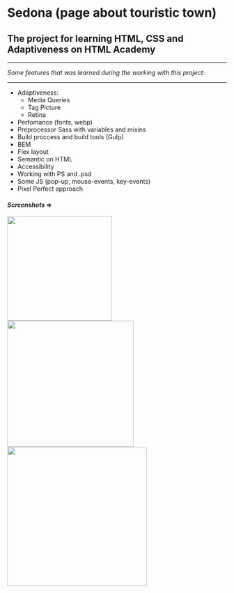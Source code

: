 # Sedona (page about touristic town)
## The project for learning HTML, CSS and Adaptiveness on HTML Academy

---

_Some features that was learned during the working with this project:_

---

* Adaptiveness:
    * Media Queries
    * Tag Picture
    * Retina
* Perfomance (fonts, webp)
* Preprocessor Sass with variables and mixins
* Build proccess and build tools (Gulp)
* BEM
* Flex layout
* Semantic on HTML
* Accessibility
* Working with PS and .psd
* Some JS (pop-up, mouse-events, key-events)
* Pixel Perfect approach

#### _Screenshots_ =>

<img width="240" src="https://user-images.githubusercontent.com/30692310/51320079-d2b0b980-1a6f-11e9-99d5-6e6a744eda02.png"> <img width="290" src="https://user-images.githubusercontent.com/30692310/51320080-d2b0b980-1a6f-11e9-9a65-2ac3e6026991.png"> <img width="320" src="https://user-images.githubusercontent.com/30692310/51320081-d2b0b980-1a6f-11e9-8e50-b0eb7ecf6c78.png">
